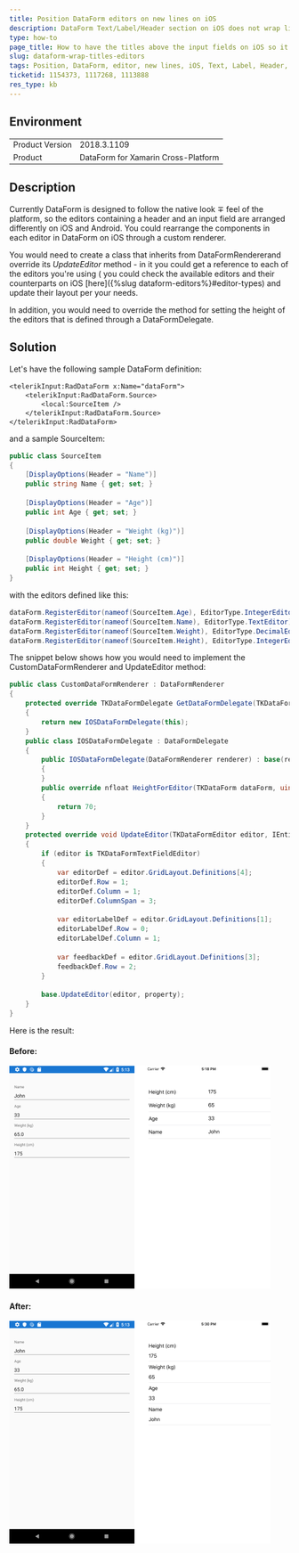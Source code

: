 ```yaml
---
title: Position DataForm editors on new lines on iOS
description: DataForm Text/Label/Header section on iOS does not wrap like Android
type: how-to
page_title: How to have the titles above the input fields on iOS so it looks the same as on Android in DataForm
slug: dataform-wrap-titles-editors
tags: Position, DataForm, editor, new lines, iOS, Text, Label, Header, section, wrap, Android 
ticketid: 1154373, 1117268, 1113888
res_type: kb
---
```


## Environment
<table>
	<tr>
		<td>Product Version</td>
		<td>2018.3.1109</td>
	</tr>
	<tr>
		<td>Product</td>
		<td>DataForm for Xamarin Cross-Platform</td>
	</tr>
</table>


## Description

Currently DataForm is designed to follow the native look &mp; feel of the platform, so the editors containing a header and an input field are arranged differently on iOS and Android. You could rearrange the components in each editor in DataForm on iOS through a custom renderer.  

You would need to create a class that inherits from DataFormRenderer​ and override its *UpdateEditor* method - in it you could get a reference to each of the editors you're using ( you could check the available editors and their counterparts on iOS [here]({%slug dataform-editors%}#editor-types) and update their layout per your needs. 

In addition, you would need to override the method for setting the height of the editors that is defined through a DataFormDelegate.

## Solution

Let's have the following sample DataForm definition:

```XAML
<telerikInput:RadDataForm x:Name="dataForm">
	<telerikInput:RadDataForm.Source>
		<local:SourceItem />
	</telerikInput:RadDataForm.Source>
</telerikInput:RadDataForm>
```

and a sample SourceItem:

```C#
public class SourceItem
{   
	[DisplayOptions(Header = "Name")]
	public string Name { get; set; }
	  
	[DisplayOptions(Header = "Age")]
	public int Age { get; set; }
	  
	[DisplayOptions(Header = "Weight (kg)")]
	public double Weight { get; set; }
	   
	[DisplayOptions(Header = "Height (cm)")]
	public int Height { get; set; }
}
```

with the editors defined like this:

```C#
dataForm.RegisterEditor(nameof(SourceItem.Age), EditorType.IntegerEditor);
dataForm.RegisterEditor(nameof(SourceItem.Name), EditorType.TextEditor);
dataForm.RegisterEditor(nameof(SourceItem.Weight), EditorType.DecimalEditor);
dataForm.RegisterEditor(nameof(SourceItem.Height), EditorType.IntegerEditor);
```	

The snippet below shows how you would need to implement the CustomDataFormRenderer and UpdateEditor method:

```C#
public class CustomDataFormRenderer : DataFormRenderer
{
	protected override TKDataFormDelegate GetDataFormDelegate(TKDataForm form)
	{
		return new IOSDataFormDelegate(this);
	}
	public class IOSDataFormDelegate : DataFormDelegate
	{
		public IOSDataFormDelegate(DataFormRenderer renderer) : base(renderer)
		{
		}
		public override nfloat HeightForEditor(TKDataForm dataForm, uint groupIndex, uint editorIndex)
		{
			return 70;
		}
	}
	protected override void UpdateEditor(TKDataFormEditor editor, IEntityProperty property)
	{
		if (editor is TKDataFormTextFieldEditor)
		{
			var editorDef = editor.GridLayout.Definitions[4];
			editorDef.Row = 1;
			editorDef.Column = 1;
			editorDef.ColumnSpan = 3;

			var editorLabelDef = editor.GridLayout.Definitions[1];
			editorLabelDef.Row = 0;
			editorLabelDef.Column = 1;

			var feedbackDef = editor.GridLayout.Definitions[3];
			feedbackDef.Row = 2;
		}

		base.UpdateEditor(editor, property);
	}
}
```	

Here is the result:

#### Before:

![](images/dataform-wrap-titles-editors_1.png)

#### After:

![](images/dataform-wrap-titles-editors_2.png)
